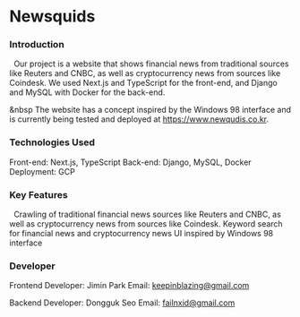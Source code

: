 <h1>Newsquids</h1>

<h3>Introduction</h3>
&nbsp Our project is a website that shows financial news from traditional sources like Reuters and CNBC, as well as cryptocurrency news from sources like Coindesk. We used Next.js and TypeScript for the front-end, and Django and MySQL with Docker for the back-end.

&nbsp The website has a concept inspired by the Windows 98 interface and is currently being tested and deployed at https://www.newqudis.co.kr.

<h3>Technologies Used</h3>

Front-end: Next.js, TypeScript
Back-end: Django, MySQL, Docker
Deployment: GCP

<h3>Key Features</h3>
&nbsp Crawling of traditional financial news sources like Reuters and CNBC, as well as cryptocurrency news from sources like Coindesk.
Keyword search for financial news and cryptocurrency news
UI inspired by Windows 98 interface

<h3>Developer</h3>

Frontend
Developer: Jimin Park
Email: keepinblazing@gmail.com

Backend
Developer: Dongguk Seo
Email: failnxid@gmail.com